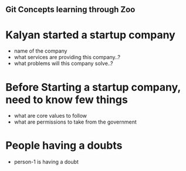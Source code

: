 ## Git Concepts learning through Zoo

# Kalyan started a startup company
* name of the company
* what services are providing this company..?
* what problems will this company solve..?

# Before Starting a startup company, need to know few things
* what are core values to follow
* what are permissions to take from the government

# People having a doubts
* person-1 is having a doubt
